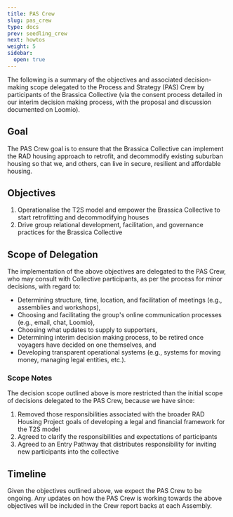 ```yaml
---
title: PAS Crew
slug: pas_crew
type: docs
prev: seedling_crew
next: howtos
weight: 5
sidebar:
  open: true
---
```


The following is a summary of the objectives and associated decision-making scope delegated to the Process and Strategy (PAS) Crew by participants of the Brassica Collective (via the consent process detailed in our interim decision making process, with the proposal and discussion documented on Loomio). 

## Goal 
The PAS Crew goal is to ensure that the Brassica Collective can implement the RAD housing approach to retrofit, and decommodify existing suburban housing so that we, and others, can live in secure, resilient and affordable housing.

## Objectives
1. Operationalise the T2S model and empower the Brassica Collective to start retrofitting and decommodifying houses 
2. Drive group relational development, facilitation, and governance practices for the Brassica Collective

## Scope of Delegation
The implementation of the above objectives are delegated to the PAS Crew, who may consult with Collective participants, as per the process for minor decisions, with regard to:
* Determining structure, time, location, and facilitation of meetings (e.g., assemblies and workshops),
* Choosing and facilitating the group's online communication processes (e.g., email, chat, Loomio),
* Choosing what updates to supply to supporters,
* Determining interim decision making process, to be retired once voyagers have decided on one themselves, and
* Developing transparent operational systems (e.g., systems for moving money, managing legal entities, etc.).
 
### Scope Notes
The decision scope outlined above is more restricted than the initial scope of decisions delegated to the PAS Crew, because we have since: 
1. Removed those responsibilities associated with the broader RAD Housing Project goals of developing a legal and financial framework for the T2S model 
2. Agreed to clarify the responsibilities and expectations of participants
3. Agreed to an Entry Pathway that distributes responsibility for inviting new participants into the collective 

## Timeline
Given the objectives outlined above, we expect the PAS Crew to be ongoing. 
Any updates on how the PAS Crew is working towards the above objectives will be included in the Crew report backs at each Assembly. 
